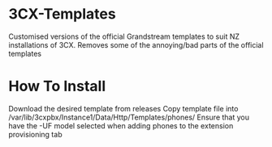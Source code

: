 # 3CX-Templates

Customised versions of the official Grandstream templates to suit NZ installations of 3CX.
Removes some of the annoying/bad parts of the official templates

# How To Install
Download the desired template from releases
Copy template file into /var/lib/3cxpbx/Instance1/Data/Http/Templates/phones/
Ensure that you have the -UF model selected when adding phones to the extension provisioning tab
